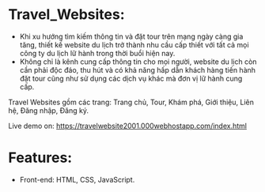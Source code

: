 # Travel_Websites:
- Khi xu hướng tìm kiếm thông tin và đặt tour trên mạng ngày càng gia tăng, thiết kế website du lịch trở thành nhu cầu cấp thiết với tất cả mọi công ty du lịch lữ hành trong thời buổi hiện nay.
- Không chỉ là kênh cung cấp thông tin cho mọi người, website du lịch còn cần phải độc đáo, thu hút và có khả năng hấp dẫn khách hàng tiến hành đặt tour cũng như sử dụng các dịch vụ khác mà đơn vị lữ hành cung cấp.

Travel Websites gồm các trang: Trang chủ, Tour, Khám phá, Giới thiệu, Liên hệ, Đăng nhập, Đăng ký.

Live demo on: https://travelwebsite2001.000webhostapp.com/index.html

# Features:
- Front-end: HTML, CSS, JavaScript.

